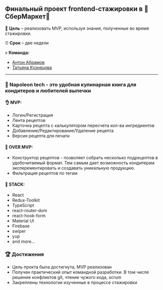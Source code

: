 ## Финальный проект frontend-стажировки в :green_heart:СберМаркет:yellow_heart:

:dart: **Цель** – реализовать MVP, используя знания, полученные во время стажировки.

:alarm_clock: **Срок** – две недели

:fist: **Команда:**
+ [Антон Абрамов](https://github.com/Chippsi)
+ [Татьяна Кузнецова](https://github.com/vaideska)
---
### :birthday: Napoleon tech - это удобная кулинарная книга для кондитеров и любителей выпечки

#### :ok_hand: **MVP:**
+ Логин/Регистрация
+ Лента рецептов
+ Карточка рецепта с калькулятором пересчета кол-ва ингредиентов
+ Добавление/Редактирование/Удаление рецепта
+ Версия рецепта для печати

#### :metal: **OVER MVP:**
+ Конструктор рецептов - позволяет собрать несколько подрецептов в удобочитаемый формат. Тем самым дает возможность кондитерам эксперементировать и создавать уникальную продукцию. 
+ Фильтрация рецептов по тегам

#### :wrench: **STACK:**
+ React
+ Redux-Toolkit
+ TypeScript
+ react-router-dom
+ react-hook-form
+ Material UI
+ Firebase
+ swiper
+ yup
+ and more...

### :trophy: **Достижения**
+ Цель прокта была достигнута, MVP реализован
+ Получен практический опыт командной разработки. В том числе решение конфликтов git, чтение чужого кода, scrum
+ Закреплены технологии изученные в процессе стажировки
